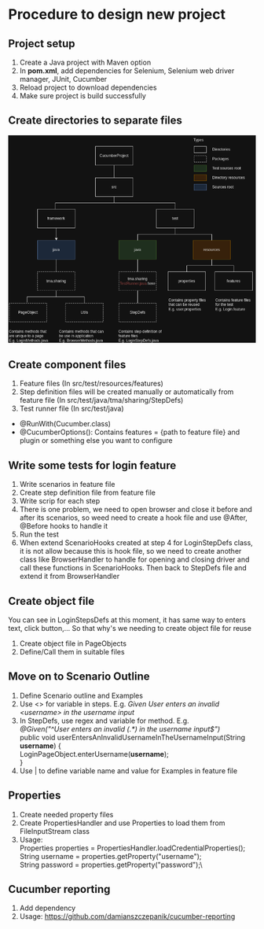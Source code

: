 # Procedure to design new project

## Project setup
1. Create a Java project with Maven option
2. In **pom.xml**, add dependencies for Selenium, Selenium web driver manager, JUnit, Cucumber
3. Reload project to download dependencies
4. Make sure project is build successfully

## Create directories to separate files
<img alt="alt FrameworkArchitecture" src="src/test/resources/FrameworkArchitecture.png"/>

## Create component files
1. Feature files (In src/test/resources/features)
2. Step definition files will be created manually or automatically from feature file (In src/test/java/tma/sharing/StepDefs)
3. Test runner file (In src/test/java)
- @RunWith(Cucumber.class)
- @CucumberOptions(): Contains features = {path to feature file} and plugin or something else you want to configure

## Write some tests for login feature
1. Write scenarios in feature file
2. Create step definition file from feature file
3. Write scrip for each step
4. There is one problem, we need to open browser and close it before and after its scenarios, so weed need to create a hook file and use @After, @Before hooks to handle it
5. Run the test
6. When extend ScenarioHooks created at step 4 for LoginStepDefs class, it is not allow because this is hook file, so we need to create another class like BrowserHandler to handle for opening and closing driver and call these functions in ScenarioHooks. Then back to StepDefs file and extend it from BrowserHandler

## Create object file
You can see in LoginStepsDefs at this moment, it has same way to enters text, click button,... 
So that why's we needing to create object file for reuse
1. Create object file in PageObjects
2. Define/Call them in suitable files

## Move on to Scenario Outline
1. Define Scenario outline and Examples
2. Use <> for variable in steps. E.g. *Given User enters an invalid \<username> in the username input*
3. In StepDefs, use regex and variable for method. E.g.\
*@Given("^User enters an invalid (.\*) in the username input$")*\
   public void userEntersAnInvalidUsernameInTheUsernameInput(String **username**) {\
   LoginPageObject.enterUsername(**username**);\
   }
4. Use | to define variable name and value for Examples in feature file

## Properties
1. Create needed property files
2. Create PropertiesHandler and use Properties to load them from FileInputStream class
3. Usage:\
   Properties properties = PropertiesHandler.loadCredentialProperties();\
   String username = properties.getProperty("username");\
   String password = properties.getProperty("password");\

## Cucumber reporting
1. Add dependency
2. Usage: https://github.com/damianszczepanik/cucumber-reporting
